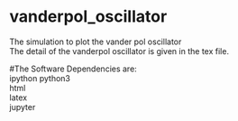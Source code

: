 # vanderpol_oscillator  
The simulation to plot the vander pol oscillator  
The detail of the vanderpol oscillator is given in the tex file.   

#The Software Dependencies are:  
      ipython python3  
      html  
      latex  
      jupyter  



